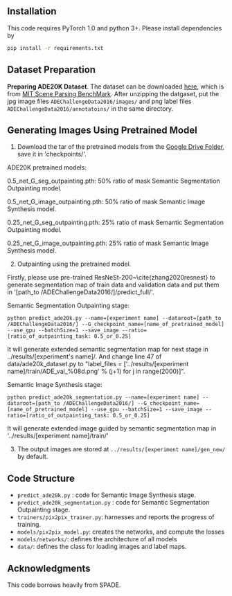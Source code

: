 
## Installation

This code requires PyTorch 1.0 and python 3+. Please install dependencies by
```bash
pip install -r requirements.txt
```

## Dataset Preparation


**Preparing ADE20K Dataset**. The dataset can be downloaded [here](http://data.csail.mit.edu/places/ADEchallenge/ADEChallengeData2016.zip), which is from [MIT Scene Parsing BenchMark](http://sceneparsing.csail.mit.edu/). After unzipping the datgaset, put the jpg image files `ADEChallengeData2016/images/` and png label files `ADEChallengeData2016/annotatoins/` in the same directory. 


## Generating Images Using Pretrained Model


1. Download the tar of the pretrained models from the [Google Drive Folder](https://drive.google.com/file/d/12gvlTbMvUcJewQlSEaZdeb2CdOB-b8kQ/view?usp=sharing), save it in 'checkpoints/'.

ADE20K pretrained models:

0.5_net_G_seg_outpainting.pth: 50% ratio of mask Semantic Segmentation Outpainting model.

0.5_net_G_image_outpainting.pth: 50% ratio of mask  Semantic Image Synthesis model.


0.25_net_G_seg_outpainting.pth: 25% ratio of mask Semantic Segmentation Outpainting model.

0.25_net_G_image_outpainting.pth: 25% ratio of mask  Semantic Image Synthesis model.


2. Outpainting using the pretrained model.

Firstly, please use pre-trained ResNeSt-200~\cite{zhang2020resnest} to generate segmentation map of train data and validation data and put them in \'[path_to /ADEChallengeData2016/]/predict_full/\'.


Semantic Segmentation Outpainting stage:

    python predict_ade20k.py --name=[experiment name] --dataroot=[path_to /ADEChallengeData2016/] --G_checkpoint_name=[name_of_pretrained_model] --use_gpu --batchSize=1 --save_image --ratio=[ratio_of_outpainting_task: 0.5_or_0.25]
    
It will generate extended semantic segmentation map for next stage in ../results/[experiment\'s name]/. And change line 47 of data/ade20k_dataset.py to "label_files = [\'../results/[experiment name]/train/ADE_val_%08d.png\' % (j+1) for j in range(2000)]".

Semantic Image Synthesis stage:

    python predict_ade20k_segmentation.py --name=[experiment name] --dataroot=[path_to /ADEChallengeData2016/] --G_checkpoint_name=[name_of_pretrained_model] --use_gpu --batchSize=1 --save_image --ratio=[ratio_of_outpainting_task: 0.5_or_0.25]
    
It will generate extended image guided by semantic segmentation map in \'../results/[experiment name]/train/\'



3. The output images are stored at `../results/[experiment name]/gen_new/` by default.


## Code Structure

-  `predict_ade20k.py` : code for Semantic Image Synthesis stage.
-  `predict_ade20k_segmentation.py` : code for 
Semantic Segmentation Outpainting stage.
- `trainers/pix2pix_trainer.py`: harnesses and reports the progress of training.
- `models/pix2pix_model.py`: creates the networks, and compute the losses
- `models/networks/`: defines the architecture of all models
- `data/`: defines the class for loading images and label maps.




## Acknowledgments
This code borrows heavily from SPADE.
